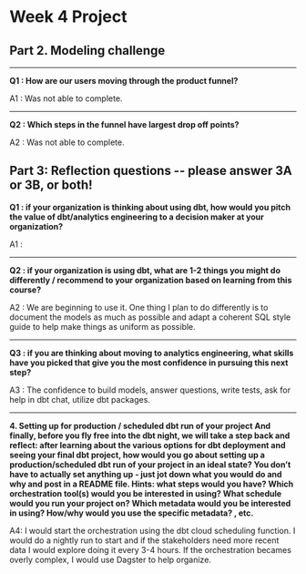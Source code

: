 
# Week 4 Project

## Part 2. Modeling challenge

---

**Q1 : How are our users moving through the product funnel?**

A1 : Was not able to complete.

---

**Q2 : Which steps in the funnel have largest drop off points?**

A2 : Was not able to complete.


## Part 3: Reflection questions -- please answer 3A or 3B, or both!

**Q1 : if your organization is thinking about using dbt, how would you pitch the value of dbt/analytics engineering to a decision maker at your organization?**

A1 : 

---

**Q2 : if your organization is using dbt, what are 1-2 things you might do differently / recommend to your organization based on learning from this course?**

A2 : We are beginning to use it. One thing I plan to do differently is to document the models as much as possible and adapt a coherent SQL style guide to help make things as uniform as possible. 

---

**Q3 : if you are thinking about moving to analytics engineering, what skills have you picked that give you the most confidence in pursuing this next step?**

A3 : The confidence to build models, answer questions, write tests, ask for help in dbt chat, utilize dbt packages.

---

**4. Setting up for production / scheduled dbt run of your project And finally, before you fly free into the dbt night, we will take a step back and reflect: after learning about the various options for dbt deployment and seeing your final dbt project, how would you go about setting up a production/scheduled dbt run of your project in an ideal state? You don’t have to actually set anything up - just jot down what you would do and why and post in a README file. Hints: what steps would you have? Which orchestration tool(s) would you be interested in using? What schedule would you run your project on? Which metadata would you be interested in using? How/why would you use the specific metadata? , etc.**

A4: I would start the orchestration using the dbt cloud scheduling function. I would do a nightly run to start and if the stakeholders need more recent data I would explore doing it every 3-4 hours. If the orchestration becames overly complex, I would use Dagster to help organize.

